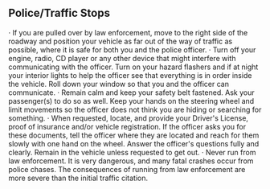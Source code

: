 ## Police/Traffic Stops
· If you are pulled over by law enforcement, move to the right side of the roadway and position your vehicle as far out of the way of traffic as possible, where it is safe for both you and the police officer.
· Turn off your engine, radio, CD player or any other device that might interfere with communicating with the officer. Turn on your hazard flashers and if at night your interior lights to help the officer see that everything is in order inside the vehicle. Roll down your window so that you and the officer can communicate.
· Remain calm and keep your safety belt fastened. Ask your passenger(s) to do so as well. Keep your hands on the steering wheel and limit movements so the officer does not think you are hiding or searching for something.
· When requested, locate, and provide your Driver's License, proof of insurance and/or vehicle registration. If the officer asks you for these documents, tell the officer where they are located and reach for them slowly with one hand on the wheel. Answer the officer's questions fully and clearly. Remain in the vehicle unless requested to get out.
· Never run from law enforcement. It is very dangerous, and many fatal crashes occur from police chases. The consequences of running from law enforcement are more severe than the initial traffic citation.